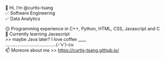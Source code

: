 👋 Hi, I’m @curtis-tsang<br />
✅ Software Engineering<br />
✅ Data Analytics<br />

😌 Programming experience in C++, Python, HTML, CSS, Javascript and C<br />
🌱 Currently learning Javascript<br />
    >> maybe Java later? I love coffee   ____<br />
........................................(-'v')-cu<br />
📫 Moreore about me >> https://curtis-tsang.github.io/<br />

<!---
curtis-tsang/curtis-tsang is a ✨ special ✨ repository because its `README.md` (this file) appears on your GitHub profile.
You can click the Preview link to take a look at your changes.
--->
